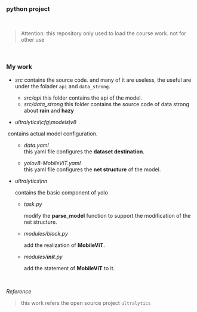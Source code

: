 ### python project
<br>

> Attention: this repository only used to load the course work.
>         not for other use

<br>

### My work
- *src*
  contains the source code.
  and many of it are useless, the useful are under the folader `api` and `data_strong`.
  - *src/api*
    this folder contains the api of the model.
  - *src/data_strong*
    this folder contains the source code of data strong about <b>rain</b> and <b>hazy</b>
  
- *ultralytics\cfg\models\v8*

​		contains actual model configuration.

<ul>
    <ul>
        <li><i>data.yaml</i></li>
        this yaml file configures the <b>dataset destination</b>.
    </ul>
</ul>

<ul>
    <ul>
        <li><i>yolov8-MobileViT.yaml</i></li>
        this yaml file configures the <b>net structure</b> of the model.
    </ul>
</ul>

- *ultralytics\nn*

  contains the basic  component of yolo

  - *task.py*

    modify the **parse_model** function to support the modification of the net structure.

  - *modules/block.py*

    add the realization of **MobileViT**.

  - *modules/__init__.py*

    add the statement of **MobileViT** to it.
<br>

*Reference*
<br>

> this work refers the open source project `ultralytics`
